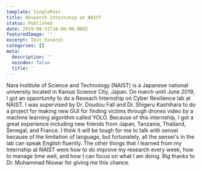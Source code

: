 ```yaml
---
template: SinglePost
title: Research Internship at NAIST
status: Published
date: 2019-08-31T16:00:00.000Z
featuredImage: ''
excerpt: Test Excerpt
categories: []
meta:
  description: ''
  noindex: false
  title: ''
---
```

Nara Institute of Science and Technology (NAIST) is a Japanese national university located in Kansai Science City, Japan. On march until June 2019, I got an opportunity to do a Reseach Internship on Cyber Resilience lab at NAIST.  I was supervised by Dr. Doudou Fall and Dr. Shigeru Kashihara to do a project for making new GUI for finding victims through drones video by a machine learning algorithm called YOLO. Because of this internship, I got a great experience including new friends from Japan, Tanzania, Thailand, Senegal, and France. I think it will be tough for me to talk with sensei because of the limitation of language, but fortunately, all the sensei's in the lab can speak English fluently. The other things that I learned from my Internship at NAIST were how to do improve my research every week, how to manage time well, and how I can focus on what I am doing. Big thanks to Dr. Muhammad Niswar for giving me this chance.
